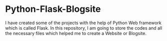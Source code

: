 # Python-Flask-Blogsite
I have created some of the projects with the help of Python Web framework which is called Flask. In this repository, I am going to store the codes and all the necessary files which helped me to create a Website or Blogsite. 
